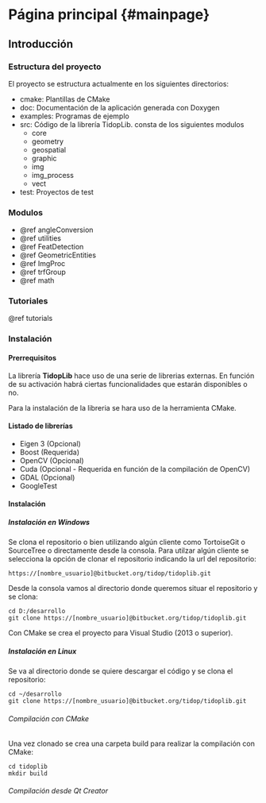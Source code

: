 Página principal {#mainpage}
==============

Introducción
------------


### Estructura del proyecto

El proyecto se estructura actualmente en los siguientes directorios:

- cmake: Plantillas de CMake
- doc: Documentación de la aplicación generada con Doxygen
- examples: Programas de ejemplo
- src: Código de la librería TidopLib. consta de los siguientes modulos
  - core
  - geometry
  - geospatial
  - graphic
  - img
  - img_process
  - vect
- test: Proyectos de test

### Modulos

- @ref angleConversion
- @ref utilities
- @ref FeatDetection
- @ref GeometricEntities
- @ref ImgProc
- @ref trfGroup
- @ref math

### Tutoriales

@ref tutorials

### Instalación

#### Prerrequisitos

La librería **TidopLib** hace uso de una serie de librerias externas. En función de su activación habrá ciertas funcionalidades que estarán disponibles o no.

Para la instalación de la libreria se hara uso de la herramienta CMake.

#### Listado de librerías

- Eigen 3 (Opcional)
- Boost (Requerida)
- OpenCV (Opcional)
- Cuda (Opcional - Requerida en función de la compilación de OpenCV)
- GDAL (Opcional)
- GoogleTest

#### Instalación

##### Instalación en Windows

Se clona el repositorio o bien utilizando algún cliente como TortoiseGit o SourceTree o directamente desde la consola. Para utilzar algún cliente se selecciona la opción de clonar el repositorio indicando la url del repositorio:

```
https://[nombre_usuario]@bitbucket.org/tidop/tidoplib.git
```

Desde la consola vamos al directorio donde queremos situar el repositorio y se clona:

```
cd D:/desarrollo
git clone https://[nombre_usuario]@bitbucket.org/tidop/tidoplib.git
```

Con CMake se crea el proyecto para Visual Studio (2013 o superior).

##### Instalación en Linux

Se va al directorio donde se quiere descargar el código y se clona el repositorio:

```
cd ~/desarrollo
git clone https://[nombre_usuario]@bitbucket.org/tidop/tidoplib.git
```

###### Compilación con CMake

Una vez clonado se crea una carpeta build para realizar la compilación con CMake:

```
cd tidoplib
mkdir build
```

###### Compilación desde Qt Creator

